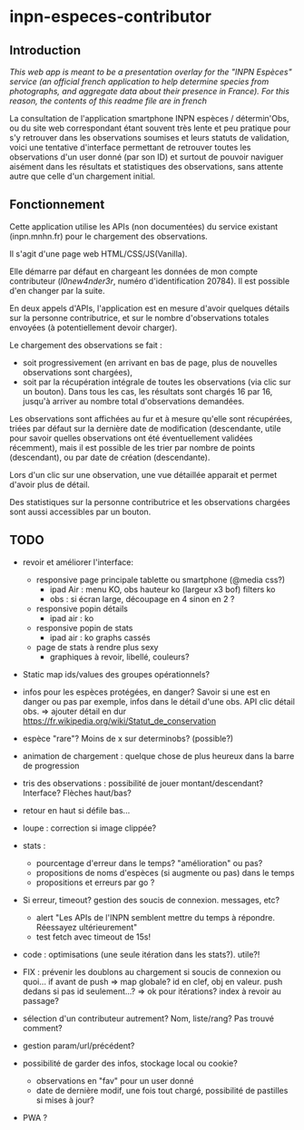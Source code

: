 # inpn-especes-contributor

## Introduction

_This web app is meant to be a presentation overlay for the "INPN Espèces" service (an official french application to help determine species from photographs, and aggregate data about their presence in France). For this reason, the contents of this readme file are in french_

La consultation de l'application smartphone INPN espèces / détermin'Obs, ou du site web correspondant étant souvent très lente et peu pratique pour s'y retrouver dans les observations soumises et leurs statuts de validation, voici une tentative d'interface permettant de retrouver toutes les observations d'un user donné (par son ID) et surtout de pouvoir naviguer aisément dans les résultats et statistiques des observations, sans attente autre que celle d'un chargement initial.

## Fonctionnement

Cette application utilise les APIs (non documentées) du service existant (inpn.mnhn.fr) pour le chargement des observations.

Il s'agit d'une page web HTML/CSS/JS(Vanilla).

Elle démarre par défaut en chargeant les données de mon compte contributeur (_l0new4nder3r_, numéro d'identification 20784). Il est possible d'en changer par la suite.

En deux appels d'APIs, l'application est en mesure d'avoir quelques détails sur la personne contributrice, et sur le nombre d'observations totales envoyées (à potentiellement devoir charger).

Le chargement des observations se fait :
- soit progressivement (en arrivant en bas de page, plus de nouvelles observations sont chargées),
- soit par la récupération intégrale de toutes les observations (via clic sur un bouton).
Dans tous les cas, les résultats sont chargés 16 par 16, jusqu'à arriver au nombre total d'observations demandées.

Les observations sont affichées au fur et à mesure qu'elle sont récupérées, triées par défaut sur la dernière date de modification (descendante, utile pour savoir quelles observations ont été éventuellement validées récemment), mais il est possible de les trier par nombre de points (descendant), ou par date de création (descendante).

Lors d'un clic sur une observation, une vue détaillée apparait et permet d'avoir plus de détail.

Des statistiques sur la personne contributrice et les observations chargées sont aussi accessibles par un bouton.

## TODO

- revoir et améliorer l'interface:
  - responsive page principale tablette ou smartphone (@media css?)
    - ipad Air : menu KO, obs hauteur ko (largeur x3 bof) filters ko
    - obs : si écran large, découpage en 4 sinon en 2 ?
  - responsive popin détails
    - ipad air : ko
  - responsive popin de stats
    - ipad air : ko graphs cassés
  - page de stats à rendre plus sexy
    - graphiques à revoir, libellé, couleurs?

- Static map ids/values des groupes opérationnels?

- infos pour les espèces protégées, en danger? Savoir si une est en danger ou pas par exemple, infos dans le détail d'une obs. API clic détail obs.
  => ajouter détail en dur https://fr.wikipedia.org/wiki/Statut_de_conservation

- espèce "rare"? Moins de x sur determinobs? (possible?)

- animation de chargement : quelque chose de plus heureux dans la barre de progression

- tris des observations : possibilité de jouer montant/descendant? Interface? Flèches haut/bas?

- retour en haut si défile bas... <a href="#"></a>

- loupe : correction si image clippée?

- stats :
  - pourcentage d'erreur dans le temps? "amélioration" ou pas?
  - propositions de noms d'espèces (si augmente ou pas) dans le temps
  - propositions et erreurs par go ?

- Si erreur, timeout? gestion des soucis de connexion. messages, etc?
  - alert "Les APIs de l'INPN semblent mettre du temps à répondre. Réessayez ultérieurement"
  - test fetch avec timeout de 15s!

- code : optimisations (une seule itération dans les stats?). utile?!

- FIX : prévenir les doublons au chargement si soucis de connexion ou quoi... if avant de push
  => map globale? id en clef, obj en valeur. push dedans si pas id seulement...?
  => ok pour itérations? index à revoir au passage?

- sélection d'un contributeur autrement? Nom, liste/rang? Pas trouvé comment?

- gestion param/url/précédent?

- possibilité de garder des infos, stockage local ou cookie?
  - observations en "fav" pour un user donné
  - date de dernière modif, une fois tout chargé, possibilité de pastilles si mises à jour?

- PWA ?
